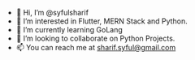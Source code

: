 - 👋 Hi, I’m @syfulsharif
- 👀 I’m interested in Flutter, MERN Stack and Python.
- 🌱 I’m currently learning GoLang
- 💞️ I’m looking to collaborate on Python Projects.
- 📫 You can reach me at sharif.syful@gmail.com

<!---
syfulsharif/syfulsharif is a ✨ special ✨ repository because its `README.md` (this file) appears on your GitHub profile.
You can click the Preview link to take a look at your changes.
--->

